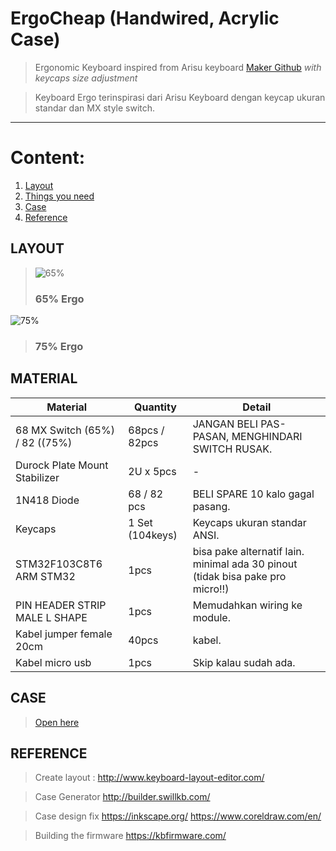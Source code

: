
# ErgoCheap (Handwired, Acrylic Case)

>Ergonomic Keyboard inspired from Arisu keyboard [Maker Github](https://github.com/FateNozomi) *with keycaps size adjustment*

>Keyboard Ergo terinspirasi dari Arisu Keyboard dengan keycap ukuran standar dan MX style switch. 
---
# Content:

1. [Layout ](#layout)
2. [Things you need](#MATERIAL)
3. [Case ](#CASE)
4. [Reference](#REFERENCE)

## LAYOUT

>![65%](https://github.com/xSteins/Mechanical-Keyboard/blob/master/ErgoCheap/65%25.svg)
> ### 65% Ergo
![75%](https://github.com/xSteins/Mechanical-Keyboard/blob/master/ErgoCheap/75%25%20blank.svg)
> ### 75% Ergo
## 	MATERIAL

Material 						| Quantity							| Detail
------------ 					| -------------						| -------
68 MX Switch (65%) / 82 ((75%) 	| 68pcs / 82pcs						| JANGAN BELI PAS-PASAN, MENGHINDARI SWITCH RUSAK.
Durock Plate Mount Stabilizer |	2U x 5pcs						| -
1N418 Diode						| 68 / 82 pcs 						| BELI SPARE 10 kalo gagal pasang.
Keycaps							| 1 Set (104keys)					| Keycaps ukuran standar ANSI.
STM32F103C8T6 ARM STM32			| 1pcs								| bisa pake alternatif lain. minimal ada 30 pinout (tidak bisa pake pro micro!!)
PIN HEADER STRIP MALE L SHAPE	| 1pcs								| Memudahkan wiring ke module.
Kabel jumper female 20cm		| 40pcs								| kabel.
Kabel micro usb					| 1pcs								| Skip kalau sudah ada.

## CASE

>[Open here](https://github.com/xSteins/Mechanical-Keyboard/tree/master/ErgoCheap/CASE)

## REFERENCE
>Create layout :
>http://www.keyboard-layout-editor.com/

>Case Generator
>http://builder.swillkb.com/

>Case design fix
>https://inkscape.org/
>https://www.coreldraw.com/en/

>Building the firmware
>https://kbfirmware.com/


